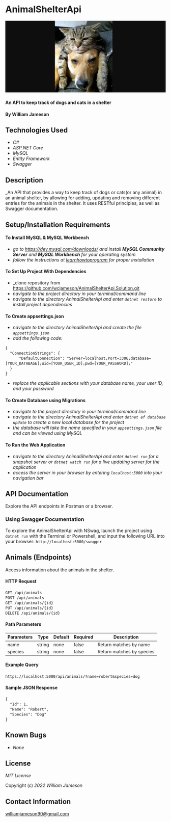 # AnimalShelterApi

![image](/wwwroot/img/chrome_VbHn7MSDfL.png)

#### An API to keep track of dogs and cats in a shelter

#### By William Jameson

## Technologies Used

* _C#_
* _ASP.NET Core_
* _MySQL_
* _Entity Framework_
* _Swagger_

## Description

_An API that provides a way to keep track of dogs or cats(or any animal) in an animal shelter, by allowing for adding, updating and removing different entries for the animals in the shelter.  It uses RESTful principles, as well as Swagger documentation.

## Setup/Installation Requirements

#### To Install MySQL & MySQL Workbench

* _go to https://dev.mysql.com/downloads/ and install **MySQL Community Server** and **MySQL Workbench** for your operating system_
* _follow the instructions at [learnhowtoprogram](https://www.learnhowtoprogram.com/c-and-net/getting-started-with-c/installing-and-configuring-mysql) for proper installation_

#### To Set Up Project With Dependencies

* _clone repository from https://github.com/wcjameson/AnimalShelterApi.Solution.git
* _navigate to the project directory in your terminal/command line_
* _navigate to the directory AnimalShelterApi and enter ```dotnet restore``` to install project dependencies_

#### To Create appsettings.json

* _navigate to the directory AnimalShelterApi and create the file ```appsettings.json```_
* _add the following code:_
```
{
  "ConnectionStrings": {
      "DefaultConnection": "Server=localhost;Port=3306;database=[YOUR_DATABASE];uid=[YOUR_USER_ID];pwd=[YOUR_PASSWORD];"
  }
}
```
* _replace the applicable sections with your database name, your user ID, and your password_

#### To Create Database using Migrations

* _navigate to the project directory in your terminal/command line_
* _navigate to the directory AnimalShelterApi and enter ```dotnet ef database update``` to create a new local database for the project_
* _the database will take the name specified in your ```appsettings.json``` file and can be viewed using MySQL_

#### To Run the Web Application

* _navigate to the directory AnimalShelterApi and enter ```dotnet run``` for a snapshot server or ```dotnet watch run``` for a live updating server for the application_
* _access the server in your browser by entering ```localhost:5000``` into your navigation bar_

## API Documentation
Explore the API endpoints in Postman or a browser.

### Using Swagger Documentation
To explore the AnimalShelterApi with NSwag, launch the project using ```dotnet run``` with the Terminal or Powershell, and input the following URL into your browser: ```http://localhost:5000/swagger```


## Animals (Endpoints)

Access information about the animals in the shelter.

#### HTTP Request
```
GET /api/animals
POST /api/animals
GET /api/animals/{id}
PUT /api/animals/{id}
DELETE /api/animals/{id}
```
#### Path Parameters

| Parameters     | Type   | Default | Required | Description               |
| -------------  | ------ | ------- | -------- | ------------------------- |
| name           | string | none    | false    | Return matches by name    |
| species        | string | none    | false    | Return matches by species |

#### Example Query
`https://localhost:5000/api/animals/?name=robert&species=dog`

#### Sample JSON Response
```
{
  "Id": 1,
  "Name": "Robert",
  "Species": "Dog"
}
```

## Known Bugs

* _None_

## License

_MIT License_

Copyright (c) _2022_ _William Jameson_ 

## Contact Information
williamjameson90@gmail.com
